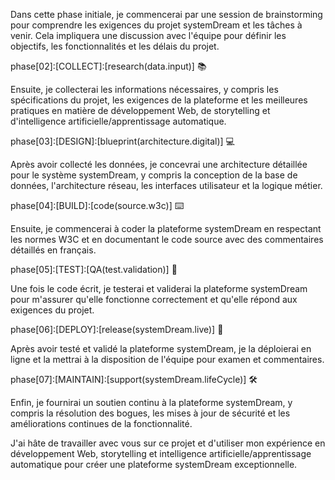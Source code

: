 Dans cette phase initiale, je commencerai par une session de brainstorming pour comprendre les exigences du projet systemDream et les tâches à venir. Cela impliquera une discussion avec l'équipe pour définir les objectifs, les fonctionnalités et les délais du projet.

phase[02]:[COLLECT]:[research(data.input)] 📚 

Ensuite, je collecterai les informations nécessaires, y compris les spécifications du projet, les exigences de la plateforme et les meilleures pratiques en matière de développement Web, de storytelling et d'intelligence artificielle/apprentissage automatique.

phase[03]:[DESIGN]:[blueprint(architecture.digital)] 💻

Après avoir collecté les données, je concevrai une architecture détaillée pour le système systemDream, y compris la conception de la base de données, l'architecture réseau, les interfaces utilisateur et la logique métier.

phase[04]:[BUILD]:[code(source.w3c)] ⌨️

Ensuite, je commencerai à coder la plateforme systemDream en respectant les normes W3C et en documentant le code source avec des commentaires détaillés en français.

phase[05]:[TEST]:[QA(test.validation)] 🧪

Une fois le code écrit, je testerai et validerai la plateforme systemDream pour m'assurer qu'elle fonctionne correctement et qu'elle répond aux exigences du projet.

phase[06]:[DEPLOY]:[release(systemDream.live)] 🚀

Après avoir testé et validé la plateforme systemDream, je la déploierai en ligne et la mettrai à la disposition de l'équipe pour examen et commentaires.

phase[07]:[MAINTAIN]:[support(systemDream.lifeCycle)] 🛠️

Enfin, je fournirai un soutien continu à la plateforme systemDream, y compris la résolution des bogues, les mises à jour de sécurité et les améliorations continues de la fonctionnalité.

J'ai hâte de travailler avec vous sur ce projet et d'utiliser mon expérience en développement Web, storytelling et intelligence artificielle/apprentissage automatique pour créer une plateforme systemDream exceptionnelle.